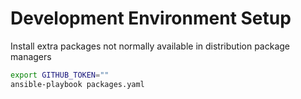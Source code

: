 # Development Environment Setup

Install extra packages not normally available in distribution package managers

```sh
export GITHUB_TOKEN=""
ansible-playbook packages.yaml
```
